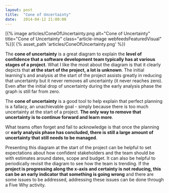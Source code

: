 ```yaml
---
layout: post
title:  "Cone of Uncertainty"
date:   2014-04-12 21:00:00
---
```


[{% image articles/ConeOfUncertainty.png alt="Cone of Uncertainty" title="Cone of Uncertainty" class="article-image webfeedsFeaturedVisual" %}](
{% asset_path 'articles/ConeOfUncertainty.png' %})

The **cone of uncertainty** is a great diagram to explain the **level of confidence
that a software development team typically has at various stages of a project**.
What I like the most about the diagram is that it clearly depicts that **at the
start of the project, a lot is unknown**. The initial learning's and analysis at
the start of the project assists greatly in reducing that uncertainty
but it never removes all uncertainty (it never reaches zero). Even after the
initial drop of uncertainty during the early analysis phase the graph is
still far from zero.

The **cone of uncertainty** is a good tool to help explain that perfect
planning is a fallacy, an unachievable goal - simply because there is too much
uncertainty at the start of a project. **The only way to remove that uncertainty
is to continue forward and learn more**.

What teams often forget and fail to acknowledge is that once the planning or
**early analysis phase has concluded, there is still a large amount of
uncertainty that still needs to be managed**.

Presenting this diagram at the start of the project can be helpful to set
expectations about how confident stakeholders and the team should be with
estimates around dates, scope and budget. It can also be helpful to
periodically revisit the diagram to see how the team is trending. If the
**project is progressing along the x-axis and certainty is not reducing, this can
be an early indicator that something is going wrong** and there are some issues
to be addressed, addressing these issues can be done through a Five Why
activity.
